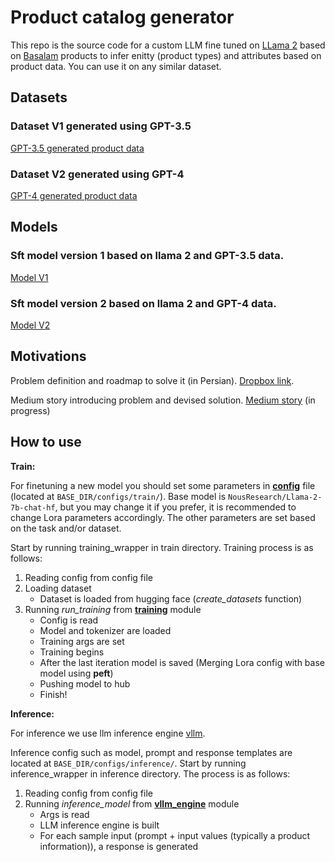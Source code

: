 # Product catalog generator 

This repo is the source code for a custom LLM fine tuned on [LLama 2](https://huggingface.co/docs/transformers/en/model_doc/llama2) based on [Basalam](https://basalam.com/) products to infer enitty (product types) and attributes based on product data. You can use it on any similar dataset.


## Datasets

### Dataset V1 generated using GPT-3.5
[GPT-3.5 generated product data](https://huggingface.co/datasets/BaSalam/entity-attribute-dataset-GPT-3.5-generated-v1)
### Dataset V2 generated using GPT-4
[GPT-4 generated product data](https://huggingface.co/datasets/BaSalam/entity-attribute-sft-dataset-GPT-4.0-generated-v1)

## Models

### Sft model version 1 based on llama 2 and GPT-3.5 data.
[Model V1](https://huggingface.co/BaSalam/Llama2-7b-entity-attr-v1)

### Sft model version 2 based on llama 2 and GPT-4 data.
[Model V2](https://huggingface.co/BaSalam/Llama2-7b-entity-attr-v2)

## Motivations

Problem definition and roadmap to solve it (in Persian). [Dropbox link](https://www.dropbox.com/scl/fi/xjr81mna7ae5tlwco461q/LLM.paper?rlkey=fpimc6mm2hqrke31t7bqs7e38&dl=0).

Medium story introducing problem and devised solution. [Medium story](https://medium.com/p/72bf6abd22eb/) (in progress)


## How to use


**Train:**

For finetuning a new model you should set some parameters in **[config](https://github.com/basalam/product-catalog-generator/blob/main/configs/train/config.py)** file (located at ````BASE_DIR/configs/train/````).
Base model is ````NousResearch/Llama-2-7b-chat-hf````, but you may change it if you prefer, it is recommended to change Lora parameters accordingly. The other parameters are set based on the task and/or dataset.

Start by running training_wrapper in train directory. Training process is as follows:
1.  Reading config from config file
2.  Loading dataset
    - Dataset is loaded from hugging face (_create_datasets_ function)
3.  Running _run_training_ from **[training](https://github.com/basalam/product-catalog-generator/blob/main/train/training.py)** module 
    - Config is read
    - Model and tokenizer are loaded
    - Training args are set
    - Training begins
    - After the last iteration model is saved (Merging Lora config with base model using **peft**)
    - Pushing model to hub
    - Finish!

**Inference:**

For inference we use llm inference engine [vllm](https://github.com/vllm-project/vllm).

Inference config such as model, prompt and response templates are located at ````BASE_DIR/configs/inference/````.
Start by running inference_wrapper in inference directory. The process is as follows:
1.  Reading config from config file
2.  Running _inference_model_ from **[vllm_engine](https://github.com/basalam/product-catalog-generator/blob/main/inference/vllm_engine.py)** module 
    - Args is read
    - LLM inference engine is built 
    - For each sample input (prompt + input values (typically a product information)), a response is generated
